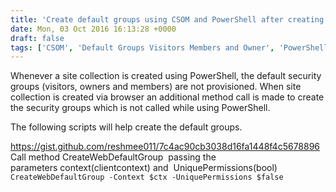 ```yaml
---
title: 'Create default groups using CSOM and PowerShell after creating site collections via script'
date: Mon, 03 Oct 2016 16:13:28 +0000
draft: false
tags: ['CSOM', 'Default Groups Visitors Members and Owner', 'PowerShell', 'Security', 'SharePoint 2013', 'SharePoint Online']
---
```


Whenever a site collection is created using PowerShell, the default security groups (visitors, owners and members) are not provisioned. When site collection is created via browser an additional method call is made to create the security groups which is not called while using PowerShell.

The following scripts will help create the default groups.

https://gist.github.com/reshmee011/7c4ac90cb3038d16fa1448f4c5678896 Call method CreateWebDefaultGroup  passing the parameters context(clientcontext) and  UniquePermissions(bool) `CreateWebDefaultGroup -Context $ctx -UniquePermissions $false`